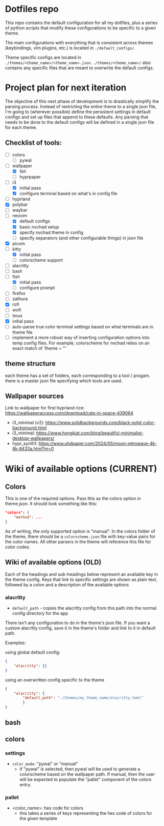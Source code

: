 # Dotfiles repo

This repo contains the default configuration for all my dotfiles, plus a series of python scripts that modify these configurations to be specific to a given theme.

The main configurations with everything that is consistent across themes (keybindings, vim plugins, etc.) is located in `./default_configs/`. 

Theme specific configs are located in `./themes/<theme_name>/<theme_name>.json`. `./themes/<theme_name>/` also contains any specific files that are meant to overwrite the default configs.


# Project plan for next iteration

The objective of this next phase of development is to drastically simplify the parsing process. Instead of restricting the entire theme to a single json file, I'm going to (wherever possible) define the persistent settings in default configs and set up files that append to these defaults. Any parsing that needs to be done to the default configs will be defined in a single json file for each theme. 

## Checklist of tools:

- [ ] colors
    - [ ] pywal
- [ ] wallpaper
    - [x] feh
    - [ ] hyprpaper
- [ ] i3 
    - [x] initial pass
    - [x] configure terminal based on what's in config file
- [ ] hyprland 
- [x] polybar
- [ ] waybar
- [ ] neovim
    - [x] default configs
    - [x] basic nvchad setup
    - [x] specify nvchad theme in config 
    - [ ] specify separators (and other configurable things) in json file
- [x] picom
- [ ] kitty
    - [x] initial pass
    - [ ] colorscheme support
- [ ] alacritty
- [ ] bash
- [ ] fish
    - [x] initial pass
    - [ ] configure prompt
- [ ] firefox
- [ ] zathura
- [x] rofi
- [ ] wofi
- [ ] tmux
 - [x] initial pass
 - [ ] auto-parse true color terminal settings based on what terminals are in theme file
- [ ] implement a more robust way of inserting configuration options into temp config files. For example, colorscheme for nvchad relies on an exact match of 'theme = "'

## theme structure
each theme has a set of folders, each corresponding to a tool / progam. there is a master json file specifying which tools are used.

## Wallpaper sources

Link to wallpaper for first hyprland rice: https://wallpaperaccess.com/download/cats-in-space-439064
- i3_minimal (v2): https://www.solidbackgrounds.com/black-solid-color-background.html
- i3_minimal: https://www.hongkiat.com/blog/beautiful-minimalist-desktop-wallpapers/
- hypr_synth1: https://www.uhdpaper.com/2024/05/moon-retrowave-4k-8k-8433a.html?m=0

# Wiki of available options (CURRENT)

## Colors 

This is one of the required options. Pass this as the colors option in theme.json. It should look something like this:

```json
"colors": {
    "method": ...
}
```

As of writing, the only supported option is "manual". In the colors folder of the theme, there should be a `colorscheme.json` file with key-value pairs for the color names. All other parsers in the theme will reference this file for color codes.


## Wiki of available options (OLD)

Each of the headings and sub-headings below represent an available key in the theme config. Keys that link to specific settings are shown as plain text, followed by a colon and a description of the available options

### alacritty

- `default_path` - copies the alacritty config from this path into the normal config directory for the app

There isn't any configuration to do in the theme's json file. If you want a custom alacritty config, save it in the theme's folder and link to it in default path.

Examples:

using global default config:

```json
{
    "alacritty": {}
}
```

using an overwritten config specific to the theme

```json
{
    "alacritty": {
        "default_path": "./themes/my_theme_name/alacritty.toml"
        }
}
```
## bash

## colors

### settings
- `color_mode`: "pywal" or "manual"
    - if "pywal" is selected, then pywal will be used to generate a colorscheme based on the wallpaper path. If manual, then the user will be expected to populate the "pallet" component of the colors entry.

### pallet
- <color_name>: hex code for colors
    - this takes a series of keys representing the hex code of colors for the given template
